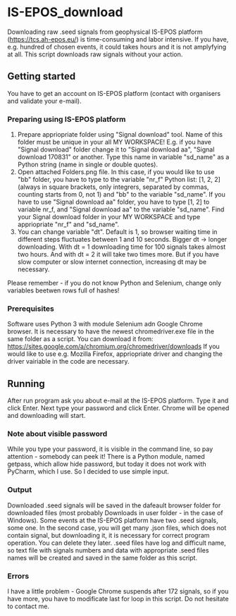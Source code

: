 # IS-EPOS_download

Downloading raw .seed signals from geophysical IS-EPOS platform (https://tcs.ah-epos.eu/) is time-consuming 
and labor intensive. If you have, e.g. hundred of chosen events, it could takes hours and it is not amplyfying
at all. This script downloads raw signals without your action.

## Getting started

You have to get an account on IS-EPOS platform (contact with organisers and validate your e-mail).

### Preparing using IS-EPOS platform

1. Prepare appriopriate folder using "Signal download" tool. Name of this folder must be unique in your all
MY WORKSPACE! E.g. if you have "Signal download" folder change it to "Signal download aa", 
"Signal download 170831" or another. Type this name in variable "sd_name" as a Python string (name in single
or double quotes).
2. Open attached Folders.png file. In this case, if you would like to use "bb" folder, you have to type 
to the variable "nr_f" Python list: [1, 2, 2] (always in square brackets, only integrers, separated by commas, 
counting starts from 0, not 1) and "bb" to the variable "sd_name". If you have to use "Signal download aa" folder, 
you have to type [1, 2] to variable nr_f, and "Signal download aa" to the variable "sd_name".
Find your Signal download folder in your MY WORKSPACE and type appriopriate "nr_f" and "sd_name".
3. You can change variable "dt". Default is 1, so browser waiting time in different steps fluctuates between 
1 and 10 seconds. Bigger dt -> longer downloading. With dt = 1 downloading time for 100 signals takes almost two
hours. And with dt = 2 it will take two times more. But if you have slow computer or slow internet connection,
increasing dt may be necessary.

Please remember - if you do not know Python and Selenium, change only variables beetwen rows full of hashes!

### Prerequisites

Software uses Python 3 with module Selenium adn Google Chrome browser. It is necessary to have the newest
chromedriver.exe file in the same folder as a script. You can download it from: https://sites.google.com/a/chromium.org/chromedriver/downloads
If you would like to use e.g. Mozilla Firefox, appriopriate driver and changing the driver vairiable in the 
code are necessary. 

## Running

After run program ask you about e-mail at the IS-EPOS platform. Type it and click Enter. Next type your password
and click Enter. Chrome will be opened and downloading will start.

### Note about visible password

While you type your password, it is visible in the command line, so pay attention - somebody can peek it!
There is a Python module, named getpass, which allow hide password, but today it does not work with
PyCharm, which I use. So I decided to use simple input.

### Output

Downloaded .seed signals will be saved in the dafeault browser folder for downloaded files (most probably Downloads
in user folder - in the case of Windows). Some events at the IS-EPOS platform have two .seed signals, some one. In
the second case, you will get many .json files, which does not contain signal, but downloading it, it is necessary
for correct program operation. You can delete they later.
.seed files have log and difficult name, so text file with signals numbers
and data with appropriate .seed files names will be created and saved in the same folder as this script.

### Errors
I have a little problem - Google Chrome suspends after 172 signals, so if you have more, you have to modificate last 
for loop in this script. Do not hesitate to contact me.
